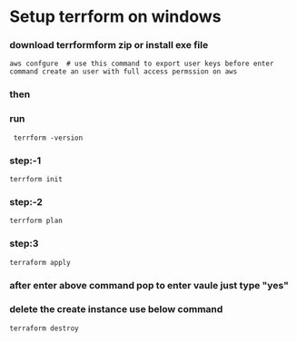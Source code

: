 # Setup terrform on windows 


### download terrformform zip or install exe file


    aws confgure  # use this command to export user keys before enter command create an user with full access permssion on aws


###  then

### run 

     terrform -version




### step:-1
    terrform init



### step:-2
    terrform plan 



### step:3

    terraform apply

### after enter above command pop to enter vaule just type "yes"


### delete the create instance use below command

    terraform destroy
